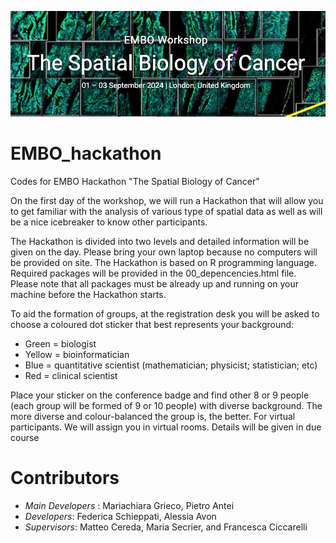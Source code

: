 ![SPC](www/SPC.png)

# EMBO_hackathon
Codes for EMBO Hackathon "The Spatial Biology of Cancer"

On the first day of the workshop, we will run a Hackathon that will allow you to get familiar with the analysis of various type of spatial data as well as will be a nice icebreaker to know other participants. 

The Hackathon is divided into two levels and detailed information will be given on the day. Please bring your own laptop because no computers will be provided on site. The Hackathon is based on R programming language. Required packages will be provided in the 00_depencencies.html file. Please note that all packages must be already up and running on your machine before the Hackathon starts. 

To aid the formation of groups, at the registration desk you will be asked to choose a coloured dot sticker that best represents your background:
- Green = biologist
- Yellow = bioinformatician
- Blue = quantitative scientist (mathematician; physicist; statistician; etc) 
- Red = clinical scientist

Place your sticker on the conference badge and find other 8 or 9 people (each group will be formed of 9 or 10 people) with diverse background. The more diverse and colour-balanced the group is, the better.
For virtual participants.
We will assign you in virtual rooms. Details will be given in due course

# Contributors

- *Main Developers* : Mariachiara Grieco, Pietro Antei
- *Developers*: Federica Schieppati, Alessia Avon
- *Supervisors*: Matteo Cereda, Maria Secrier, and Francesca Ciccarelli
